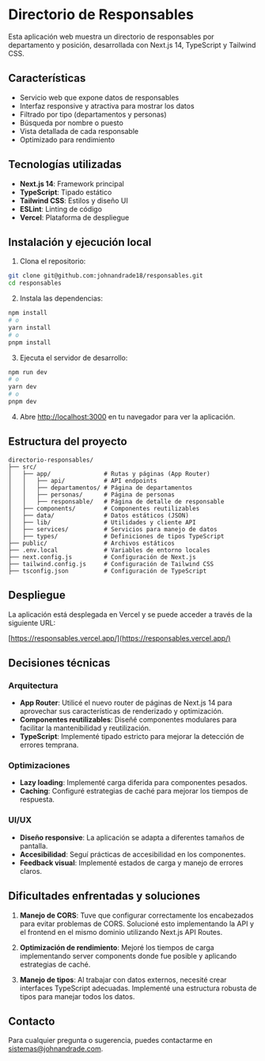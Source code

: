 # Directorio de Responsables

Esta aplicación web muestra un directorio de responsables por departamento y posición, desarrollada con Next.js 14, TypeScript y Tailwind CSS.

## Características

- Servicio web que expone datos de responsables
- Interfaz responsive y atractiva para mostrar los datos
- Filtrado por tipo (departamentos y personas)
- Búsqueda por nombre o puesto
- Vista detallada de cada responsable
- Optimizado para rendimiento

## Tecnologías utilizadas

- **Next.js 14**: Framework principal
- **TypeScript**: Tipado estático
- **Tailwind CSS**: Estilos y diseño UI
- **ESLint**: Linting de código
- **Vercel**: Plataforma de despliegue

## Instalación y ejecución local

1. Clona el repositorio:

```bash
git clone git@github.com:johnandrade18/responsables.git
cd responsables
```

2. Instala las dependencias:

```bash
npm install
# o
yarn install
# o
pnpm install
```

3. Ejecuta el servidor de desarrollo:

```bash
npm run dev
# o
yarn dev
# o
pnpm dev
```

4. Abre [http://localhost:3000](http://localhost:3000) en tu navegador para ver la aplicación.

## Estructura del proyecto

```
directorio-responsables/
├── src/
│   ├── app/               # Rutas y páginas (App Router)
│   │   ├── api/           # API endpoints
│   │   ├── departamentos/ # Página de departamentos
│   │   ├── personas/      # Página de personas 
│   │   ├── responsable/   # Página de detalle de responsable
│   ├── components/        # Componentes reutilizables
│   ├── data/              # Datos estáticos (JSON)
│   ├── lib/               # Utilidades y cliente API
│   ├── services/          # Servicios para manejo de datos
│   ├── types/             # Definiciones de tipos TypeScript
├── public/                # Archivos estáticos
├── .env.local             # Variables de entorno locales
├── next.config.js         # Configuración de Next.js
├── tailwind.config.js     # Configuración de Tailwind CSS
├── tsconfig.json          # Configuración de TypeScript
```

## Despliegue

La aplicación está desplegada en Vercel y se puede acceder a través de la siguiente URL:

[https://responsables.vercel.app/](https://responsables.vercel.app/)

## Decisiones técnicas

### Arquitectura

- **App Router**: Utilicé el nuevo router de páginas de Next.js 14 para aprovechar sus características de renderizado y optimización.
- **Componentes reutilizables**: Diseñé componentes modulares para facilitar la mantenibilidad y reutilización.
- **TypeScript**: Implementé tipado estricto para mejorar la detección de errores temprana.

### Optimizaciones

- **Lazy loading**: Implementé carga diferida para componentes pesados.
- **Caching**: Configuré estrategias de caché para mejorar los tiempos de respuesta.

### UI/UX

- **Diseño responsive**: La aplicación se adapta a diferentes tamaños de pantalla.
- **Accesibilidad**: Seguí prácticas de accesibilidad en los componentes.
- **Feedback visual**: Implementé estados de carga y manejo de errores claros.

## Dificultades enfrentadas y soluciones

1. **Manejo de CORS**: Tuve que configurar correctamente los encabezados para evitar problemas de CORS. Solucioné esto implementando la API y el frontend en el mismo dominio utilizando Next.js API Routes.

2. **Optimización de rendimiento**: Mejoré los tiempos de carga implementando server components donde fue posible y aplicando estrategias de caché.

3. **Manejo de tipos**: Al trabajar con datos externos, necesité crear interfaces TypeScript adecuadas. Implementé una estructura robusta de tipos para manejar todos los datos.

## Contacto

Para cualquier pregunta o sugerencia, puedes contactarme en [sistemas@johnandrade.com](mailto:sistemas@johnandrade.com).